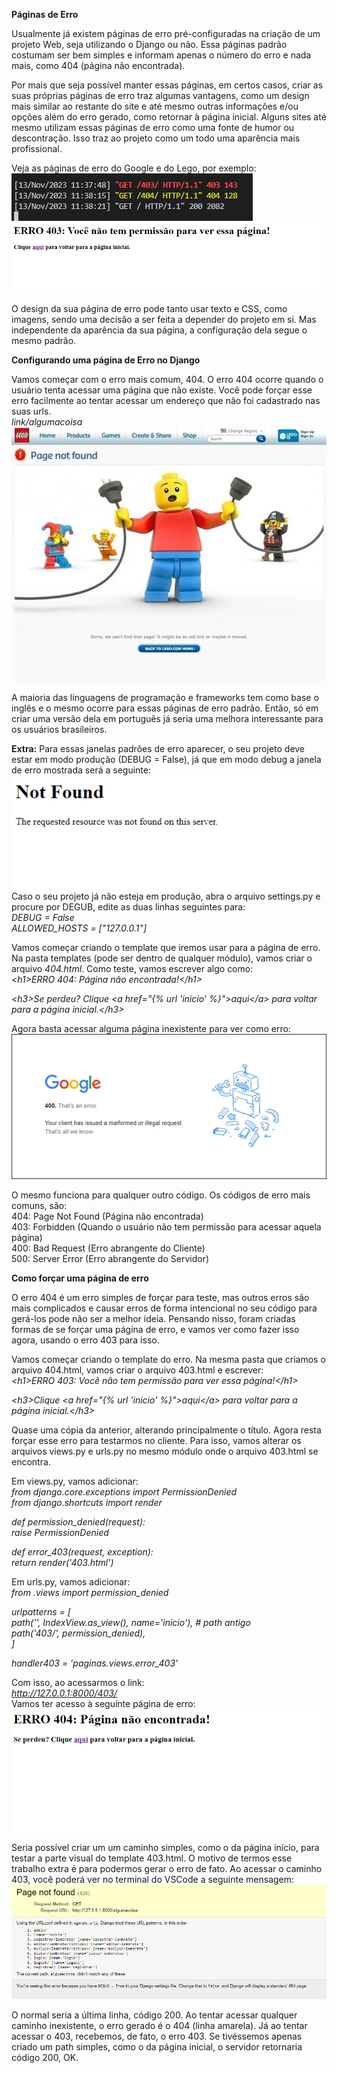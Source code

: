 **Páginas de Erro**

Usualmente já existem páginas de erro pré-configuradas na criação de um projeto Web, seja utilizando o Django ou não. Essa páginas padrão costumam ser bem simples e informam apenas o número do erro e nada mais, como 404 (página não encontrada).

Por mais que seja possível manter essas páginas, em certos casos, criar as suas próprias páginas de erro traz algumas vantagens, como um design mais similar ao restante do site e até mesmo outras informações e/ou opções além do erro gerado, como retornar à página inicial. Alguns sites até mesmo utilizam essas páginas de erro como uma fonte de humor ou descontração. Isso traz ao projeto como um todo uma aparência mais profissional.

Veja as páginas de erro do Google e do Lego, por exemplo:  
![](img/12/image1.png)  
![](img/12/image2.png)

O design da sua página de erro pode tanto usar texto e CSS, como imagens, sendo uma decisão a ser feita a depender do projeto em si. Mas independente da aparência da sua página, a configuração dela segue o mesmo padrão.

**Configurando uma página de Erro no Django**

Vamos começar com o erro mais comum, 404\. O erro 404 ocorre quando o usuário tenta acessar uma página que não existe. Você pode forçar esse erro facilmente ao tentar acessar um endereço que não foi cadastrado nas suas urls.  
		*link/algumacoisa*  
![](img/12/image3.png)

A maioria das linguagens de programação e frameworks tem como base o inglês e o mesmo ocorre para essas páginas de erro padrão. Então, só em criar uma versão dela em português já seria uma melhora interessante para os usuários brasileiros.

**Extra:** Para essas janelas padrões de erro aparecer, o seu projeto deve estar em modo produção (DEBUG \= False), já que em modo debug a janela de erro mostrada será a seguinte:  
![](img/12/image4.png)  
Caso o seu projeto já não esteja em produção, abra o arquivo settings.py e procure por DEGUB, edite as duas linhas seguintes para:  
	*DEBUG \= False*  
*ALLOWED\_HOSTS \= \["127.0.0.1"\]*

Vamos começar criando o template que iremos usar para a página de erro. Na pasta templates (pode ser dentro de qualquer módulo), vamos criar o arquivo *404.html*. Como teste, vamos escrever algo como:  
*\<h1\>ERRO 404: Página não encontrada\!\</h1\>*

*\<h3\>Se perdeu? Clique \<a href="{% url 'inicio' %}"\>aqui\</a\> para voltar para a página inicial.\</h3\>*

Agora basta acessar alguma página inexistente para ver como erro:  
![](img/12/image5.png)

O mesmo funciona para qualquer outro código. Os códigos de erro mais comuns, são:  
404: Page Not Found (Página não encontrada)  
403: Forbidden (Quando o usuário não tem permissão para acessar aquela página)  
400: Bad Request (Erro abrangente do Cliente)  
500: Server Error (Erro abrangente do Servidor)

**Como forçar uma página de erro**

O erro 404 é um erro simples de forçar para teste, mas outros erros são mais complicados e causar erros de forma intencional no seu código para gerá-los pode não ser a melhor ideia. Pensando nisso, foram criadas formas de se forçar uma página de erro, e vamos ver como fazer isso agora, usando o erro 403 para isso.

Vamos começar criando o template do erro. Na mesma pasta que criamos o arquivo 404.html, vamos criar o arquivo 403.html e escrever:  
*\<h1\>ERRO 403: Você não tem permissão para ver essa página\!\</h1\>*

*\<h3\>Clique \<a href="{% url 'inicio' %}"\>aqui\</a\> para voltar para a página inicial.\</h3\>*

Quase uma cópia da anterior, alterando principalmente o título. Agora resta forçar esse erro para testarmos no cliente. Para isso, vamos alterar os arquivos views.py e urls.py no mesmo módulo onde o arquivo 403.html se encontra.

Em views.py, vamos adicionar:  
*from django.core.exceptions import PermissionDenied*  
*from django.shortcuts import render*

*def permission\_denied(request):*  
    *raise PermissionDenied*

*def error\_403(request, exception):*  
    *return render('403.html')*

Em urls.py, vamos adicionar:  
	*from .views import permission\_denied*

*urlpatterns \= \[*  
    *path('', IndexView.as\_view(), name='inicio'), \# path antigo*  
    *path('403/', permission\_denied),*  
*\]*

*handler403 \= 'paginas.views.error\_403'*

Com isso, ao acessarmos o link:  
	*http://127.0.0.1:8000/403/*  
Vamos ter acesso à seguinte página de erro:  
![](img/12/image6.png)

Seria possível criar um um caminho simples, como o da página início, para testar a parte visual do template 403.html. O motivo de termos esse trabalho extra é para podermos gerar o erro de fato. Ao acessar o caminho 403, você poderá ver no terminal do VSCode a seguinte mensagem:  
![](img/12/image7.png)

O normal seria a última linha, código 200\. Ao tentar acessar qualquer caminho inexistente, o erro gerado é o 404 (linha amarela). Já ao tentar acessar o 403, recebemos, de fato, o erro 403\. Se tivéssemos apenas criado um path simples, como o da página inicial, o servidor retornaria código 200, OK.
